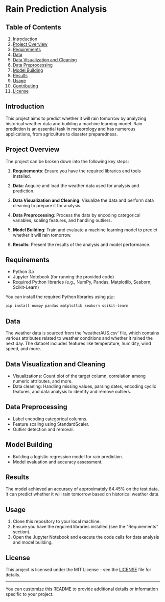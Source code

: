 # Rain Prediction Analysis

## Table of Contents
1. [Introduction](#introduction)
2. [Project Overview](#project-overview)
3. [Requirements](#requirements)
4. [Data](#data)
5. [Data Visualization and Cleaning](#data-visualization-and-cleaning)
6. [Data Preprocessing](#data-preprocessing)
7. [Model Building](#model-building)
8. [Results](#results)
9. [Usage](#usage)
10. [Contributing](#contributing)
11. [License](#license)

## Introduction

This project aims to predict whether it will rain tomorrow by analyzing historical weather data and building a machine learning model. Rain prediction is an essential task in meteorology and has numerous applications, from agriculture to disaster preparedness.

## Project Overview

The project can be broken down into the following key steps:

1. **Requirements**: Ensure you have the required libraries and tools installed.

2. **Data**: Acquire and load the weather data used for analysis and prediction.

3. **Data Visualization and Cleaning**: Visualize the data and perform data cleaning to prepare it for analysis.

4. **Data Preprocessing**: Process the data by encoding categorical variables, scaling features, and handling outliers.

5. **Model Building**: Train and evaluate a machine learning model to predict whether it will rain tomorrow.

6. **Results**: Present the results of the analysis and model performance.

## Requirements

- Python 3.x
- Jupyter Notebook (for running the provided code)
- Required Python libraries (e.g., NumPy, Pandas, Matplotlib, Seaborn, Scikit-Learn)

You can install the required Python libraries using `pip`:

```bash
pip install numpy pandas matplotlib seaborn scikit-learn
```

## Data

The weather data is sourced from the 'weatherAUS.csv' file, which contains various attributes related to weather conditions and whether it rained the next day. The dataset includes features like temperature, humidity, wind speed, and more.

## Data Visualization and Cleaning

- Visualizations: Count plot of the target column, correlation among numeric attributes, and more.
- Data cleaning: Handling missing values, parsing dates, encoding cyclic features, and data analysis to identify and remove outliers.

## Data Preprocessing

- Label encoding categorical columns.
- Feature scaling using StandardScaler.
- Outlier detection and removal.

## Model Building

- Building a logistic regression model for rain prediction.
- Model evaluation and accuracy assessment.

## Results

The model achieved an accuracy of approximately 84.45% on the test data. It can predict whether it will rain tomorrow based on historical weather data.

## Usage

1. Clone this repository to your local machine.
2. Ensure you have the required libraries installed (see the "Requirements" section).
3. Open the Jupyter Notebook and execute the code cells for data analysis and model building.


## License

This project is licensed under the MIT License - see the [LICENSE](LICENSE) file for details.

---

You can customize this README to provide additional details or information specific to your project.
